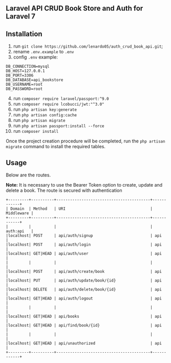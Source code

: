 ## Laravel API CRUD Book Store and Auth for Laravel 7
## Installation

1. run `git clone https://github.com/lenardo05/auth_crud_book_api.git`;
2. rename `.env.example` to `.env` 
3. config `.env` example:
```
DB_CONNECTION=mysql
DB_HOST=127.0.0.1
DB_PORT=3306
DB_DATABASE=api_bookstore
DB_USERNAME=root
DB_PASSWORD=root
```
4. run `composer require laravel/passport:^9.0`
5. run `composer require lcobucci/jwt:"^3.0"`
6. run `php artisan key:generate`
7. run `php artisan config:cache`
8. run `php artisan migrate`
9. run `php artisan passport:install --force`
10. run `composer install`

Once the project creation procedure will be completed, run the `php artisan migrate` command to install the required tables.

## Usage

Below are the routes.

**Note:** It is necessary to use the Bearer Token option to create, update and delete a book.
The route is secured with authentication

```
+---------+----------+-----------------------------------------+------------+
| Domain  | Method   | URI                                     | Middleware |
+---------+----------+-----------------------------------------+------------+
|         |          |                                         | auth:api   |
|localhost| POST     | api/auth/signup                         | api        |
|localhost| POST     | api/auth/login                          | api        |
|localhost| GET|HEAD | api/auth/user                           | api        |
|         |          |                                         |            |
|localhost| POST     | api/auth/create/book                    | api        |
|localhost| PUT      | api/auth/update/book/{id}               | api        |
|localhost| DELETE   | api/auth/delete/book/{id}               | api        |
|localhost| GET|HEAD | api/auth/logout                         | api        |
|         |          |                                         |            |
|localhost| GET|HEAD | api/books                               | api        |
|localhost| GET|HEAD | api/find/book/{id}                      | api        |
|         |          |                                         |            |
|localhost| GET|HEAD | api/unauthorized                        | api        |
+---------+----------+-----------------------------------------+------------+
```